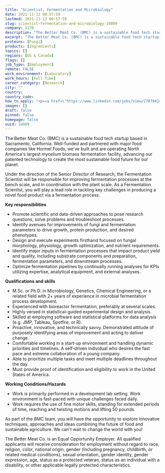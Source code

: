 ```yaml
---
title: "Scientist, Fermentation and Microbiology"
date: 2021-11-12 00:57:59
lastmod: 2021-11-12 00:57:59
slug: scientist-fermentation-and-microbiology-10009
company: 1170
description: "The Better Meat Co. (BMC) is a sustainable food tech startup based in Sacramento, California. Well-funded and partnered with major food companies like Hormel Foods, we’ve built and are operating North America’s largest mycelium biomass fermentation facility, advancing our patented technology to create the most sustainable food future for our planet. "
excerpt: "The Better Meat Co. (BMC) is a sustainable food tech startup based in Sacramento, California. Well-funded and partnered with major food companies like Hormel Foods, we’ve built and are operating North America’s largest mycelium biomass fermentation facility, advancing our patented technology to create the most sustainable food future for our planet. "
proteins: [Fungi]
products: [Ingredients]
topics: []
regions: [US & Canada]
flags: []
job_type: [Employment]
remote: FALSE
work_environment: [Laboratory]
work_hours: [Full-Time]
career_category: [Research]
city: ""
country: 
country_code: 
how_to_apply: "<p><a href=\"https://www.linkedin.com/jobs/view/2787842474/\">https://www.linkedin.com/jobs/view/2787842474/</a></p>"
images: []
draft: false
pinned: false
homepage: false
uuid: 10009
---
```

The Better Meat Co. (BMC) is a sustainable food tech startup based in
Sacramento, California. Well-funded and partnered with major food
companies like Hormel Foods, we've built and are operating North
America's largest mycelium biomass fermentation facility, advancing our
patented technology to create the most sustainable food future for our
planet. 

Under the direction of the Senior Director of Research, the Fermentation
Scientist will be responsible for improving fermentation processes at
the bench scale, and in coordination with the plant scale. As a
Fermentation Scientist, you will play a lead role in tackling key
challenges in producing a novel food product via a fermentation process.

**Key responsibilities**

-   Promote scientific and data-driven approaches to pose research
    questions, solve problems and troubleshoot processes.
-   Identify avenues for improvements of fungi and fermentation
    parameters to drive growth, protein production, and desired
    phenotypes.
-   Design and execute experiments firsthand focused on fungal
    morphology, physiology, growth optimization, and nutrient
    requirements.
-   Identify major inputs in fermentation processes that impact product
    yield and quality, including substrate components and preparation,
    fermentation parameters, and downstream processes.
-   Optimize fermentation pipelines by continually running analyses for
    KPIs utilizing expertise, analytical equipment, and external
    analyses.

**Qualifications and skills**

-   M.Sc. or Ph.D. in Microbiology, Genetics, Chemical Engineering, or a
    related field with 2+ years of experience in microbial fermentation
    process development.
-   Experienced with bioreactor fermentation, preferably at several
    scales. 
-   Highly versed in statistical-guided experimental design and
    analysis. 
-   Skilled at employing software and statistical platforms for data
    analysis (e.g. JMP, Tableau, Spotfire, or R).
-   Proactive, innovative, and technically savvy. Demonstrated attitude
    of purposely identifying areas of improvement and acting to deliver
    change.
-   Comfortable working in a start-up environment and handling dynamic
    priorities and timelines. A self-driven individual who desires the
    fast pace and extreme collaboration of a young company.
-   Able to prioritize multiple tasks and meet multiple deadlines
    throughout the day.
-   Must provide proof of identification and eligibility to work in the
    United States of America.

**Working Conditions/Hazards**

-   Work is primarily performed in a development lab setting. Work
    environment is fast-paced with unique challenges faced daily.
-   Work requires the use of fine motor skills, standing for extended
    periods of time, reaching and twisting motions and lifting 50
    pounds.

As part of the BMC team, you will have the opportunity to explore
innovative techniques, approaches and ideas combining the future of food
and sustainable agriculture. We can't wait to change the world with you!

The Better Meat Co. is an Equal Opportunity Employer. All qualified
applicants will receive consideration for employment without regard to
race, religion, color, national origin, gender (including pregnancy,
childbirth, or related medical conditions), sexual orientation, gender
identity, gender expression, age, status as a protected veteran, status
as an individual with a disability, or other applicable legally
protected characteristics.
